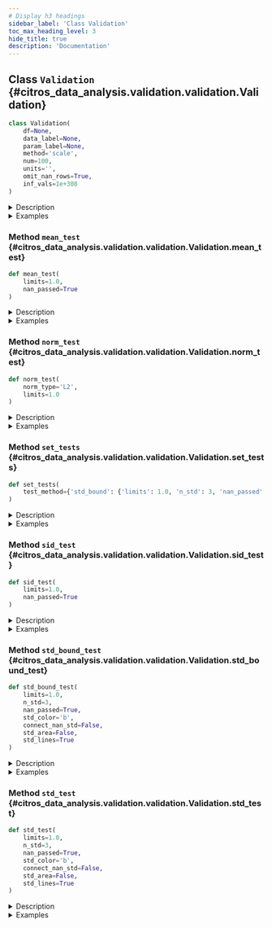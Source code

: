 ```yaml
---
# Display h3 headings
sidebar_label: 'Class Validation'
toc_max_heading_level: 3
hide_title: true
description: 'Documentation'
---
```









    
## Class `Validation` {#citros_data_analysis.validation.validation.Validation}





```python
class Validation(
    df=None,
    data_label=None,
    param_label=None,
    method='scale',
    num=100,
    units='',
    omit_nan_rows=True,
    inf_vals=1e+308
)
```


<details>
  <summary>Description</summary>

Validation class.

#### Parameters

name|type|description
--|--|--
|**```df```**|**pandas.DataFrame**|Data table to perform validation tests on.
|**```data_label```**|**str** or **list** of **str**|Specifies the label(s) of the data column(s) in data table.
|**```param_label```**|**str**|Specifies the label of the column used to calculate the indices.
|**```method```**|`{'scale', 'bin'}`, default `'scale'`|Method of data preparation: scaling to [0,1] interval or binning.
|**```num```**|**int**, default **100**|Number of points in a new scale that will be used for interpolation if the **method** is 'scale' <br />    or number of bins if the **method** is 'bin'.
|**```units```**|**str**, optional|Specifies units of the data.
|**```omit_nan_rows```**|**bool**|If True, rows with one or more NaN values will be omitted from the analysis.<br />    If not specified, considered to be True.
|**```inf_vals```**|**None** or **float**, default **1e308**|If specified, all values from **data_label** column that exceed the provided value in absolute terms <br />    will be treated as NaN values. If this functionality is not required, set inf_vals = None.
#### Attributes

name|type|description
--|--|--
|**```df```**|**pandas.DataFrame** or **None**|Data table to perform validation tests on.
|**```db```**|**[CitrosData](../error_analysis/citros_data.md#citros_data_analysis.error_analysis.citros_data.CitrosData "citros_data_analysis.error_analysis.citros_data.CitrosData")** or **None**|CitrosData object after binning or scaling.
|**```stat```**|**[CitrosStat](../error_analysis/citros_stat.md#citros_data_analysis.error_analysis.citros_stat.CitrosStat "citros_data_analysis.error_analysis.citros_stat.CitrosStat")** or **None**|CitrosStat object that stores mean, stndard deviation and covarian matrix as attributes.

</details>
<details>
  <summary>Examples</summary>

Import validation and data_analysis packages:

```python
>>> import data_analysis as da
>>> import validation as va
```


For topic 'A' from json-data column download simulated data labeled as 'data.x.x_1' and column with time 'data.time'.

```python
>>> citros = da.CitrosDB()
>>> df = citros.topic('A').set_order({'sid':'asc','rid':'asc'}).data(['data.x.x_1','data.time'])
>>> print(df)
    sid   rid   time        topic   type   data.x.x_1   data.time
0   1     0     312751159   A       a      0.000        10.0
1   1     1     407264008   A       a      0.008        17.9
2   1     2     951279608   A       a      0.016        20.3
```


Set 'data.time' as independent variable and 'data.x.x_1' as dependent one.
**method** defines the method of data preparation and index assignment: method = 'bin' - bins values of column **param_label** in **num** intervals, 
set index to each of the interval, group data according to the binning and calculate mean data values for each group.
    
```python
>>> V = va.Validation(df, data_label = ['data.x.x_1'], param_label = 'data.time', 
...                   method = 'bin', num = 50, units = 'm')
```


For topic 'A' download 3-dimensional json-data 'data.x' that containes 'data.x.x_1', 'data.x.x_2' and 'data.x.x_3' columns, 
and column with time 'data.time'.
```python
>>> df = citros.topic('A').set_order({'sid':'asc','rid':'asc'}).data(['data.x','data.time'])
>>> print(df['data.x'])
0          {'x_1': 0.0, 'x_2': 0.08, 'x_3': 0.047}
1       {'x_1': 0.008, 'x_2': 0.08, 'x_3': -0.003}
2      {'x_1': 0.016, 'x_2': 0.078, 'x_3': -0.034}
...
```


Set 'data.time' as independent variable and 'data.x' as dependent vector.
**method** defines the method of data preparation and index assignment: method = 'scale' - scales parameter **param_label** for each of the 'sid' to [0, 1] interval 
and interpolate data on the new scale.

```python
>>> V = va.Validation(df, data_label = 'data.x', param_label = 'data.time', 
...                   method = 'scale', num = 50, units = 'm')
```

</details>









    
### Method `mean_test` {#citros_data_analysis.validation.validation.Validation.mean_test}




```python
def mean_test(
    limits=1.0,
    nan_passed=True
)
```


<details>
  <summary>Description</summary>

Test whether mean is within the given limits.

The output is:
- dictionary with summary of the test results, with the following structure:
```python
{
'test_param' : list,          # initial tests parameters
column_name:                  # label of the column, str
    {'passed' : bool},        # if the tests was passed or not.
    {'pass_rate' : float},    # fraction of the points that pass the test
    {'failed' : 
        {x_index: x_value}},  # indexes and values of the x coordinate of the 
}                             #   points that fail the test {int: float}   
```

- table that provides test results for each of the mean point, 
using a boolean value to indicate whether it passed or failed the test;

- figure with plotted simulations, mean values and limit boundaries.

#### Parameters

name|type|description
--|--|--
|**```limits```**|**float** or **list**, default **1.0**|Limit to test mean. Limits may be set as:<br />      &#8226; one value and it will be treated as an +- interval: value -> [-value, value];<br />      &#8226; list of lower and upper limits: [lower_limit, upper_limit];<br />      &#8226; If the data has multiple columns, limits may be set for each of the column.<br />    That way list length must be equal to number of columns. For example, for the 3-dimensional vector with corresponding mean vector [mean_1, mean_2, mean_3]:<br />    [[**limit_lower**, **limit_upper**], **value_1**, **value_2**] will be processed as: <br />    **limit_lower** < mean_1 < **limit_upper**,<br />    -**value_1** < mean_2 < **value_1**,<br />    -**value_2** < mean_2 < **value_2**.
|**```nan_passed```**|**bool**, default **True**|If True, the NaN values of the mean will pass the test.
#### Returns

name|type|description
--|--|--
|**```log```**|**[CitrosDict](../data_access/citros_dict.md#citros_data_analysis.data_access.citros_dict.CitrosDict "citros_data_analysis.data_access.citros_dict.CitrosDict")**|Dictionary with validation test results.
|**```table```**|**pandas.DataFrame**|Table with test results for each of the mean point, indicating whether it passes or fails the test.
|**```fig```**|**matplotlib.figure.Figure**|Figure with plotted simulations, mean values and limit boundaries.

</details>
<details>
  <summary>Examples</summary>

Import validation and data_analysis packages:

```python
>>> import data_analysis as da
>>> import validation as va
```


For topic 'A' download 2 columns of the simulated data labeled 'data.x.x_1' and 'data.x.x_2' and column with time 'data.time'.
Set 'data.time' as independent variable and 'data.x.x_1' and 'data.x.x_2' as dependent 2-dimensional vector.
**method** defines the method of data preparation and index assignment: method = 'bin' - bins values of column **param_label** in **num** intervals, 
set index to each of the interval, group data according to the binning and calculate mean data values for each group.

```python
>>> citros = da.CitrosDB()
>>> df = citros.topic('A').set_order({'sid':'asc','rid':'asc'})\
...                       .data(['data.x.x_1','data.x.x_2','data.time'])
>>> V = va.Validation(df, data_label = ['data.x.x_1', 'data.x.x_2'], param_label = 'data.time', 
...                   method = 'bin', num = 50, units = 'm')
```


Test whether mean values are is within the  interval [-10, 10]:

```python
>>> log, table, fig = V.mean_test(limits = 10)
>>> log.print()
mean_test: passed
{
 'test_param': {
   'limits': 10
 },
 'data.x.x_1': {
   'passed': True,
   'pass_rate': 1.0,
   'failed': {
   }
 },
 'data.x.x_2': {
   'passed': True,
   'pass_rate': 1.0,
   'failed': {
   }
 }
}
```


The same, but set limit interval to be [-0.5, 0.8]:

```python
>>> log, table, fig = V.mean_test(limits = [-0.5, 0.8])
mean_test: passed
```


Set different limits on mean values for each of the 1-dimensional element of the 2-dimensional vector: 
[-0.05, 0.08] for the first element and [-0.5, 0.5] for the second:

```python
>>> log, table, fig = V.mean_test(limits = [[-0.05, 0.08], 0.5])
mean_test: passed
```


The same as in the previous example, but limits should be [-1, 1] for the first element of the vector 
and [-0.5, 0.5] for the second. In this case limits should be set as [[-1, 1], [-0.5, 0.5]] and not as [1, 0.5],
because in the latter case limits will be treated as a common boundary for both elements.

```python
>>> log, table, fig = V.mean_test(limits = [[-1, 1], [-0.5, 0.5]])
mean_test: passed
```


Download 3-dimensional json-data 'data.x' that containes 'data.x.x_1', 'data.x.x_2' and 'data.x.x_3' columns, and column with time 'data.time'.
Set 'data.time' as independent variable and 'data.x' as dependent vector.
**method** defines the method of data preparation and index assignment: method = 'scale' - scales parameter **param_label** for each of the 'sid' to [0, 1] interval 
and interpolate data on the new scale.

```python
>>> df = citros.topic('A').set_order({'sid':'asc','rid':'asc'}).data(['data.x','data.time'])
>>> V3 = va.Validation(df, data_label = 'data.x', param_label = 'data.time', 
...                   method = 'scale', num = 50, units = 'm')
```


Set different limits on 3-dimensional vector: [-0.5, 0.5] for the first element, [-1.5, 1.5] for the second,
[-20, 10] for the third:

```python
>>> log, table, fig = V3.mean_test(limits = [0.5, 1.5, [-20, 10]], n_std = 3)
mean_test: passed
```

</details>


    
### Method `norm_test` {#citros_data_analysis.validation.validation.Validation.norm_test}




```python
def norm_test(
    norm_type='L2',
    limits=1.0
)
```


<details>
  <summary>Description</summary>

Test whether norm of the each simulation is less than the given limit.

The output is:
- dictionary with summary of the test results, with the following structure:
```python
{
'test_param' : list,                # initial tests parameters
column_name :                       # label of the column, str
    {'passed' : bool},              # if the tests was passed or not.
    {'pass_rate' : float}           # fraction of the simulations that pass the test
    {'norm_value' :
        {sid: value}},              # norm for each of the simulation {int: float}
    {'failed' : list}               # sid that fail the test
}
```

- table that provides test results for each simulation, 
using a boolean value to indicate whether it passed or failed the test;

- figure with plotted norm value and limits.

#### Parameters

name|type|description
--|--|--
|**```norm_type```**|`{'L2', 'Linf'}`, default `'L2'`|Norm type. Norm is calculated for each of the simulation. If data is a multidimensional vector, it is calculated<br />    for each simulation of the each vector element.<br />    Type of the norm:<br />      &#8226; 'L2' - Euclidean norm, square root of the sum of the squares.<br />      &#8226; 'Linf' - absolute maximum.
|**```limits```**|**float** or **list**, default **1.0**|Limits on the simulation norm. Limits may be set as:<br />      &#8226; one value;<br />      &#8226; if the data has multiple columns, limits may be set for each of the column separately as a list.<br />    That way list length must be equal to number of the columns.
#### Returns

name|type|description
--|--|--
|**```log```**|**[CitrosDict](../data_access/citros_dict.md#citros_data_analysis.data_access.citros_dict.CitrosDict "citros_data_analysis.data_access.citros_dict.CitrosDict")**|Dictionary with validation test results.
|**```table```**|**pandas.DataFrame**|Table with test results for each simulation, indicating whether it passes or fails the test.
|**```fig```**|**matplotlib.figure.Figure**|Figure with plotted norm value and limits.

</details>
<details>
  <summary>Examples</summary>

Import validation and data_analysis packages:

```python
>>> import data_analysis as da
>>> import validation as va
```


For topic 'A' download 1 columns of the simulated data labeled 'data.x.x_1' and column with time 'data.time'.
Set 'data.time' as independent variable and 'data.x.x_1' as a dependent one.
**method** defines the method of data preparation and index assignment: method = 'bin' - bins values of column **param_label** in **num** intervals, 
set index to each of the interval, group data according to the binning and calculate mean data values for each group.

```python
>>> citros = da.CitrosDB()
>>> df = citros.topic('A').set_order({'sid':'asc','rid':'asc'}).data(['data.x.x_1','data.time'])
>>> V = va.Validation(df, data_label = 'data.x.x_1', param_label = 'data.time', 
...                   method = 'bin', num = 50, units = 'm')
```


Test whether L2 norm for each of the simulation does not exceed 1:

```python
>>> log, table, fig = V.norm_test(norm_type = 'L2', limits = 1)
>>> log.print()
>>> print(table)
norm_test L2: passed
{
 'test_param': {
   'limits': 1
 },
 'data.x.x_1': {
   'passed': True,
   'pass_rate': 1.0,
   'norm_value': {
     1: 0.39,
     2: 0.39,
     3: 0.38
   },
   'failed': []
 },
}
>>> print(table)
     data.x.x_1
sid            
1          True
2          True
3          True
```


Download 3-dimensional json-data 'data.x' that containes 'data.x.x_1', 'data.x.x_2' and 'data.x.x_3' columns, and column with time 'data.time'.
Set 'data.time' as independent variable and 'data.x' as dependent vector.
**method** defines the method of data preparation and index assignment: method = 'scale' - scales parameter **param_label** for each of the 'sid' to [0, 1] interval 
and interpolate data on the new scale.

```python
>>> df = citros.topic('A').set_order({'sid':'asc','rid':'asc'}).data(['data.x','data.time'])
>>> V3 = va.Validation(df, data_label = 'data.x', param_label = 'data.time', 
...                   method = 'scale', num = 50, units = 'm')
```


Set different limits on Linf norm for each of the element of the 3-dimensional vector: 1.0 for the first element, 
0.1 for the second one, and 0.5 for the third vector element:

```python
>>> log, table, fig = V3.norm_test(norm_type = 'Linf', limits = [1.0, 0.1, 0.5])
norm_test Linf: passed
```

</details>


    
### Method `set_tests` {#citros_data_analysis.validation.validation.Validation.set_tests}




```python
def set_tests(
    test_method={'std_bound': {'limits': 1.0, 'n_std': 3, 'nan_passed': True}, 'mean': {'limits': 1.0, 'nan_passed': True}, 'sid': {'limits': 1.0, 'nan_passed': True}, 'norm_L2': {'limits': 1.0}, 'norm_Linf': {'limits': 1.0}}
)
```


<details>
  <summary>Description</summary>

Perform tests on the data.

Possible test methods are: 
<details>
    <summary>'std_bound'</summary>

Test whether standard deviation is within the given limits.
Test parameters are stored as the dict with the following keys:
- 'limits' : float or list, default 1.0
    Limit to test standard deviation boundary. Limits may be set as:
   - one value and it will be treated as an +- interval: value -> [-value, value];
   - list of lower and upper limits: [lower_limit, upper_limit];
   - If the data has multiple columns, limits may be set for each of the column.
    That way list length must be equal to number of columns. For example, for the 3-dimensional vector with corresponding standard deviation boundaries [std_bound_1, std_bound_2, std_bound_3]:
    [[**limit_lower**, **limit_upper**], **value_1**, **value_2**] will be processed as: 
    **limit_lower** < std_bound_1 < **limit_upper**, 
    -**value_1** < std_bound_2 < **value_1**, 
    -**value_2** < std_bound_2 < **value_2**.
- 'n_std' : int, default 3
    The parameter specifies the number of standard deviations to be within limits.
- 'nan_passed' : bool, default True
    If True, the NaN values of standard deviation will pass the test.

</details>

<details>
    <summary>'mean'</summary>

Test whether mean is within the given limits.
Test parameters are stored as the dict:
- 'limits' : float or list, default 1.0
    Limit to test mean. Limits may be set as:
   - one value and it will be treated as an +- interval: value -> [-value, value];
   - list of lower and upper limits: [lower_limit, upper_limit];
   - If the data has multiple columns, limits may be set for each of the column.
    That way list length must be equal to number of columns. For example, for the 3-dimensional vector
    with corresponding mean vector [mean_1, mean_2 and mean_3]:
    [[**limit_lower**, **limit_upper**], **value_1**, **value_2**] will be processed as: 
    **limit_lower** < mean_1 < **limit_upper**, 
    -**value_1** < mean_2 < **value_1**, 
    -**value_2** < mean_2 < **value_2**.
- 'nan_passed' : bool, default True
    If True, the NaN values of the mean will pass the test.

</details>

<details>
    <summary>'std'</summary>

Test whether standard deviation is less then the given limits.
Test parameters are stored as the dict:
- 'limits' : float or list, default 1.0
    Limit to test standard deviation. Limits may be set as:
   - one value;
   - If the data has multiple columns, limits may be set for each of the column.
    That way list length must be equal to number of columns. For example, for the 3-dimensional vector
    with corresponding standard deviation vectors [std_1, std_2, std_3]:
    limits = [**value_1**, **value_2**, **value_3**] will be processed as: 
    std_1 < **value_1**,
    std_2 < **value_2**,
    std_2 < **value_3**.
- 'n_std' : int, default 3
    The parameter specifies the number of standard deviations to be less then limits.
- 'nan_passed' : bool, default True
    If True, the NaN values of the mean will pass the test.

</details>

<details>
    <summary>'sid'</summary>

Test whether all simulations are within the given limits.
Test parameters are stored as the dict:
- 'limits' : float or list, default 1.0
    Limit to test simulation results. Limits may be set as:
   - one value and it will be treated as an +- interval: value -> [-value, value];
   - list of lower and upper limits: [lower_limit, upper_limit];
   - If the data has multiple columns, limits may be set for each of the column.
    That way list length must be equal to number of columns. For example, for the 3-dimensional vector that
    containes v1, v2, v3 columns and numbers N simulations:
    [[**limit_lower**, **limit_upper**], **value_1**, **value_2**] will be processed as: 
    **limit_lower** < v1 < **limit_upper**, 
    -**value_1** < v2 < **value_1**, 
    -**value_2** < v3 < **value_2** for each of the N simulations.
- 'nan_passed' : bool, default True
    If True, the NaN values will pass the test.

</details>

<details>
    <summary>'norm_L2'</summary>

Test whether L2 norm of the each simulation is less than the given limit.
Test parameters are stored as the dict:
- 'limits' : float or list, default 1.0
    Limits on the simulation norm. Limits may be set as:
   - one value;
   - if the data has multiple columns, limits may be set for each of the column separately as a list.
    That way list length must be equal to number of the columns.

</details>

<details>
    <summary>'norm_Linf'</summary>

Test whether Linf norm of the each simulation is less than the given limit.
Test parameters are stored as the dict:
- 'limits' : float or list, default 1.0
    Limits on the simulation norm. Limits may be set as:
   - one value;
   - if the data has multiple columns, limits may be set for each of the column separately as a list.
    That way list length must be equal to number of the columns.

</details>

#### Parameters

name|type|description
--|--|--
|**```tests_method```**|**dict**|Keys define test methods and corresponding test parameters are stored as values.
#### Returns

name|type|description
--|--|--
|**```log```**|**[CitrosDict](../data_access/citros_dict.md#citros_data_analysis.data_access.citros_dict.CitrosDict "citros_data_analysis.data_access.citros_dict.CitrosDict")**|Dictionary with the test results.
|**```tables```**|**dict**|Dictionary with test methods as keys and pandas.DataFrame table with results of the test as values.
|**```figures```**|**dict**|Dictionary with test methods as keys and matplotlib.figure.Figure with test results as values.
#### See Also

**[Validation.std_bound_test()](#citros_data_analysis.validation.validation.Validation.std_bound_test "citros_data_analysis.validation.validation.Validation.std_bound_test")**, **[Validation.mean_test()](#citros_data_analysis.validation.validation.Validation.mean_test "citros_data_analysis.validation.validation.Validation.mean_test")**, **[Validation.sid_test()](#citros_data_analysis.validation.validation.Validation.sid_test "citros_data_analysis.validation.validation.Validation.sid_test")**, **[Validation.norm_test()](#citros_data_analysis.validation.validation.Validation.norm_test "citros_data_analysis.validation.validation.Validation.norm_test")**


</details>
<details>
  <summary>Examples</summary>

Import validation and data_analysis packages:

```python
>>> import data_analysis as da
>>> import validation as va
```


From topic 'A' download 3-dimensional json-data 'data.x' that containes 'data.x.x_1', 'data.x.x_2' and 'data.x.x_3' columns, 
and column with time 'data.time'.

```python
>>> citros = da.CitrosDB()
>>> df = citros.topic('A').set_order({'sid':'asc','rid':'asc'}).data(['data.x','data.time'])
>>> print(df['data.x'])
0          {'x_1': 0.0, 'x_2': 0.08, 'x_3': 0.047}
1       {'x_1': 0.008, 'x_2': 0.08, 'x_3': -0.003}
2      {'x_1': 0.016, 'x_2': 0.078, 'x_3': -0.034}
...
```


Set 'data.time' as independent variable and 'data.x' as dependent vector.
**method** defines the method of data preparation and index assignment: method = 'scale' - scales parameter **param_label** for each of the 'sid' to [0, 1] interval 
and interpolate data on the new scale.

```python
>>> V = va.Validation(df, data_label = 'data.x', param_label = 'data.time', 
...                   method = 'scale', num = 50, units = 'm')
```


Test whether 3 standard deviation boundary is within [-0.3, 0.3] interval (treat nan values of the
standard deviation, if they are presented, as passed the test) and L2 norm of the each simulation is less than 12.5:

```python
>>> logs, tables, figs = V.set_tests(test_method = {
...                                    'std_bound' : {'limits' : 0.3, 'n_std': 3, 'nan_passed': True},
...                                    'norm_L2' : {'limits' : 12.5}})
std_bound_test: passed
norm_test L2: passed
```


Print detailed standard deviation boundary test results:

```python
>>> logs['std_bound'].print()
{
 'test_param': {
   'limits': 0.3,
   'n_std': 3,
   'nan_passed': True
 },
 'data.x.x_1': {
   'passed': True,
   'pass_rate': 1.0,
   'failed': {
   },
   'nan_std': {
     49: 807.942
   }
 },
 'data.x.x_2': {
   'passed': True,
   'pass_rate': 1.0,
   'failed': {
   },
   'nan_std': {
     49: 807.942
   }
 },
 'data.x.x_2': {
   'passed': True,
   'pass_rate': 1.0,
   'failed': {
   },
   'nan_std': {
     49: 807.942
   }
  }
}
```


Print results of norm test in details:

```python
>>> logs['norm_L2'].print()
{
 'test_param': {
   'limits': 12.5
 },
 'data.x.x_1': {
   'passed': True,
   'pass_rate': 1.0,
   'norm_value': {
     1: 0.39,
     2: 0.38,
     3: 0.38
   },
   'failed': []
 },
 'data.x.x_2': {
   'passed': True,
   'pass_rate': 1.0,
   'norm_value': {
     1: 0.38,
     2: 0.40,
     3: 0.40
   },
   'failed': []
 },
 'data.x.x_3': {
   'passed': True,
   'pass_rate': 1.0,
   'norm_value': {
     1: 0.12,
     2: 0.11,
     3: 0.12
   },
   'failed': []
 }  
}
```

</details>


    
### Method `sid_test` {#citros_data_analysis.validation.validation.Validation.sid_test}




```python
def sid_test(
    limits=1.0,
    nan_passed=True
)
```


<details>
  <summary>Description</summary>

Test whether all simulations are within the given limits.

The output is:
- dictionary with summary of the test results, with the following structure:
```python
{
'test_param' : list,                # initial tests parameters
column_name:                        # label of the column, str
    {'passed' : bool},              # if the tests was passed or not.
    {'pass_rate' : 
        {'sid_fraction' : float},   # fraction of simulationsthat pass the test
        {sid : fraction}},          # fraction of the points that pass the test for each simulation {int: float}
    {'failed' : 
        {sid :                      # id of the simulation that containes points that failed the test
            {x_index: x_value}}},   # indexes and values of the x coordinate of the points 
}                                   #   that fail the test {int: {int: float}}
```

- table that provides test results for for each point of the simulations, 
using a boolean value to indicate whether it passed or failed the test;

- figure with plotted simulations, mean values and limit boundaries.

#### Parameters

name|type|description
--|--|--
|**```limits```**|**float** or **list**, default **1.0**|Limit to test simulation results. Limits may be set as:<br />      &#8226; one value and it will be treated as an +- interval: value -> [-value, value];<br />      &#8226; list of lower and upper limits: [lower_limit, upper_limit];<br />      &#8226; If the data has multiple columns, limits may be set for each of the column.<br />    That way list length must be equal to number of columns. For example, for the 3-dimensional vector that containes v1, v2, v3 columns and numbers N simulations:<br />    [[**limit_lower**, **limit_upper**], **value_1**, **value_2**] will be processed as: <br />    **limit_lower** < v1 < **limit_upper**, <br />    -**value_1** < v2 < **value_1**, <br />    -**value_2** < v3 < **value_2** for each of the N simulations.
|**```nan_passed```**|**bool**, default **True**|If True, the NaN values will pass the test.
#### Returns

name|type|description
--|--|--
|**```log```**|**[CitrosDict](../data_access/citros_dict.md#citros_data_analysis.data_access.citros_dict.CitrosDict "citros_data_analysis.data_access.citros_dict.CitrosDict")**|Dictionary with validation test results.
|**```table```**|**pandas.DataFrame**|Table with test results for each point of the simulations, indicating whether it passes or fails the test.
|**```fig```**|**matplotlib.figure.Figure**|Figure with plotted simulations, mean values and limit boundaries.

</details>
<details>
  <summary>Examples</summary>

Import validation and data_analysis packages:

```python
>>> import data_analysis as da
>>> import validation as va
```


For topic 'A' download 2 columns of the simulated data labeled 'data.x.x_1' and 'data.x.x_2' and column with time 'data.time'.
Set 'data.time' as independent variable and 'data.x.x_1' and 'data.x.x_2' as dependent 2-dimensional vector.
**method** defines the method of data preparation and index assignment: method = 'bin' - bins values of column **param_label** in **num** intervals, 
set index to each of the interval, group data according to the binning and calculate mean data values for each group.

```python
>>> citros = da.CitrosDB()
>>> df = citros.topic('A').set_order({'sid':'asc','rid':'asc'})\
                          .data(['data.x.x_1','data.x.x_2','data.time'])
>>> V = va.Validation(df, data_label = ['data.x.x_1', 'data.x.x_2'], param_label = 'data.time', 
...                   method = 'bin', num = 50, units = 'm')
```


Test whether all simulations are is within the interval [-10, 10]:

```python
>>> log, table, fig = V.sid_test(limits = 10)
>>> log.print()
sid_test: passed
{
 'test_param': {
   'limits': 10
 },
 'data.x.x_1': {
   'passed': True,
   'pass_rate': 1.0,
   'failed': {
   }
 },
 'data.x.x_2': {
   'passed': True,
   'pass_rate': 1.0,
   'failed': {
   }
 }
}
```


The same, but set limit interval to be [-0.5, 0.8]:

```python
>>> log, table, fig = V.sid_test(limits = [-0.5, 0.8])
sid_test: passed
```


Set different limits on mean values for each of the 1-dimensional element of the 2-dimensional vector: 
[-0.05, 0.08] for the first element and [-0.5, 0.5] for the second:

```python
>>> log, table, fig = V.sid_test(limits = [[-0.05, 0.08], 0.5])
sid_test: passed
```


The same as in the previous example, but limits should be [-1, 1] for the first element of the vector 
and [-0.5, 0.5] for the second. In this case limits should be set as [[-1, 1], [-0.5, 0.5]] and not as [1, 0.5],
because in the latter case limits will be treated as a common boundary for both elements.

```python
>>> log, table, fig = V.sid_test(limits = [[-1, 1], [-0.5, 0.5]])
sid_test: passed
```


For topic 'A' download 3-dimensional json-data 'data.x' that containes 'data.x.x_1', 'data.x.x_2' and 'data.x.x_3' columns, and column with time 'data.time'.
Set 'data.time' as independent variable and 'data.x' as dependent vector.
**method** defines the method of data preparation and index assignment: method = 'scale' - scales parameter **param_label** for each of the 'sid' to [0, 1] interval 
and interpolate data on the new scale.

```python
>>> df = citros.topic('A').set_order({'sid':'asc','rid':'asc'}).data(['data.x','data.time'])
>>> V3 = va.Validation(df, data_label = 'data.x', param_label = 'data.time', 
...                   method = 'scale', num = 50, units = 'm')
```


Set different limits on 3-dimensional vector: [-0.5, 0.5] for the first element, [-1.5, 1.5] for the second one, an
[-20, 10] for the third vector element:

```python
>>> log, table, fig = V3.sid_test(limits = [0.5, 1.5, [-20, 10]])
sid_test: passed
```

</details>


    
### Method `std_bound_test` {#citros_data_analysis.validation.validation.Validation.std_bound_test}




```python
def std_bound_test(
    limits=1.0,
    n_std=3,
    nan_passed=True,
    std_color='b',
    connect_nan_std=False,
    std_area=False,
    std_lines=True
)
```


<details>
  <summary>Description</summary>

Test whether **n_std**-standard deviation boundary is within the given limits.

The output is:
- dictionary with summary of the test results, with the following structure:
```python
{
'test_param' : list,          # initial tests parameters
column_name:                  # label of the column, str
    {'passed' : bool},        # if the tests was passed or not
    {'pass_rate' : float},    # fraction of the points that pass the test
    {'failed' : 
        {x_index: x_value}},  # indexes and values of the x coordinate of 
                              #   the points that fail the test {int: float} 
    {'nan_std' :
        {x_index: x_value}}   # indexes and values of the x coordinate of the points
}                             #   that have NaN (Not a Number) values for standard deviation
```
- table that provides test results for each standard deviation boundary point, 
using a boolean value to indicate whether it passed or failed the test;

- figure with plotted simulations, mean values, standard deviation boundaries and limit boundaries;

#### Parameters

name|type|description
--|--|--
|**```limits```**|**float** or **list**, default **1.0**|Limit to test standard deviation boundary. Limits may be set as:<br />      &#8226; one value and it will be treated as an +- interval: value -> [-value, value];<br />      &#8226; list of lower and upper limits: [lower_limit, upper_limit];<br />      &#8226; If the data has multiple columns, limits may be set for each of the column.<br />    That way list length must be equal to number of columns. For example, for the 3-dimensional vector with corresponding standard deviation boundaries [std_bound_1, std_bound_2, std_bound_3]:<br />    [[**limit_lower**, **limit_upper**], **value_1**, **value_2**] will be processed as: <br />    **limit_lower** < std_bound_1 < **limit_upper**,<br />    -**value_1** < std_bound_2 < **value_1**,<br />    -**value_2** < std_bound_2 < **value_2**.
|**```n_std```**|**int**, default **3**|The parameter specifies the number of standard deviations to be within limits.
|**```nan_passed```**|**bool**, default **True**|If True, the NaN values of standard deviation will pass the test.
#### Returns

name|type|description
--|--|--
|**```log```**|**[CitrosDict](../data_access/citros_dict.md#citros_data_analysis.data_access.citros_dict.CitrosDict "citros_data_analysis.data_access.citros_dict.CitrosDict")**|Dictionary with validation test results.
|**```table```**|**pandas.DataFrame**|Table with test results for each of the standard deviation boundary point, indicating whether it passes or fails the test.
|**```fig```**|**matplotlib.figure.Figure**|Figure with plotted simulations, mean values, standard deviation boundaries and limit boundaries.
#### Other Parameters

name|type|description
--|--|--
|**```std_color```**|**str**, default `'b'`|Color for dispalying standard deviations, blue by default.
|**```connect_nan_std```**|**bool**, default **False**|If True, all non-NaN values in standard deviation boundary line are connected, resulting in a continuous line. <br />    Otherwise, breaks are introduced in the standard deviation line whenever NaN values are encountered.
|**```std_area```**|**bool**, default **False**|Fill area within **n_std**-standard deviation lines with color.
|**```std_lines```**|**bool**, default **True**|If False, remove standard deviation boundary lines.
#### See Also

**pandas.DataFrame**, **pandas.Series**


</details>
<details>
  <summary>Examples</summary>

Import validation and data_analysis packages:

```python
>>> import data_analysis as da
>>> import validation as va
```


For topic 'A' download 2 columns of the simulated data labeled 'data.x.x_1' and 'data.x.x_2' and column with time 'data.time'.
Set 'data.time' as independent variable and 'data.x.x_1' and 'data.x.x_2' as dependent 2-dimensional vector.
**method** defines the method of data preparation and index assignment: method = 'bin' - bins values of column **param_label** in **num** intervals, 
set index to each of the interval, group data according to the binning and calculate mean data values for each group.

```python
>>> citros = da.CitrosDB()
>>> df = citros.topic('A').set_order({'sid':'asc','rid':'asc'})\
...                       .data(['data.x.x_1','data.x.x_2','data.time'])
>>> V = va.Validation(df, data_label = ['data.x.x_1', 'data.x.x_2'], param_label = 'data.time', 
...                   method = 'bin', num = 50, units = 'm')
```


Test whether 3-sigma standard deviation boundary is within interval [-0.3, 0.3] (treat nan values of the
standard deviation, if they exist, as passing the test):

```python
>>> log, table, fig = V.std_bound_test(limits = 0.3, n_std = 3, nan_passed = True)
>>> log.print()
std_bound_test: passed
{
 'test_param': {
   'limits': 0.3,
   'n_std': 3,
   'nan_passed': True
 },
 'data.x.x_1': {
   'passed': True,
   'pass_rate': 1.0,
   'failed': {
   },
   'nan_std': {
     49: 807.942
   }
 },
 'data.x.x_2': {
   'passed': True,
   'pass_rate': 1.0,
   'failed': {
   },
   'nan_std': {
     49: 807.942
   }
 }
}
```


The same, but set limit interval to be [-1, 0.3]:

```python
>>> log, table, fig = V.std_bound_test(limits = [-1, 0.3], n_std = 3, nan_passed = True)
std_bound_test: passed
```


Set different limits for 1-sigma standard deviation boundaries of 2-dimensional vector: for the first 
element of the vector boundaries should be within interval [-1, 2] and for the second one - [-0.5, 0.5]:

```python
>>> log, table, fig = V.std_bound_test(limits = [[-1, 2], 0.5], n_std = 1)
std_bound_test: passed
```


The same as in the previous example, but limits should be [-1, 1] for the first element of the vector 
and [-0.5, 0.5] for the second. In this case limits should be set as [[-1, 1], [-0.5, 0.5]] and not as [1, 0.5],
because in the latter case limits will be treated as a common boundary for both elements.

```python
>>> log, table, fig = V.std_bound_test(limits = [[-1, 1], [-0.5, 0.5]], n_std = 1)
std_bound_test: passed
```


Download 3-dimensional json-data 'data.x' that containes 'data.x.x_1', 'data.x.x_2' and 'data.x.x_3' columns, and column with time 'data.time'.
Set 'data.time' as independent variable and 'data.x' as dependent vector.
**method** defines the method of data preparation and index assignment: method = 'scale' - scales parameter **param_label** for each of the 'sid' to [0, 1] interval 
and interpolate data on the new scale.

```python
>>> df = citros.topic('A').set_order({'sid':'asc','rid':'asc'}).data(['data.x','data.time'])
>>> V3 = va.Validation(df, data_label = 'data.x', param_label = 'data.time', 
...                   method = 'scale', num = 50, units = 'm')
```


Set different limits on 3-dimensional vector: [-0.5, 0.5] for the first element, [-1.5, 1.5] for the second,
[-20, 10] for the third:

```python
>>> log, table, fig = V3.std_bound_test(limits = [0.5, 1.5, [-20, 10]], n_std = 3)
std_bound_test: passed
```

</details>


    
### Method `std_test` {#citros_data_analysis.validation.validation.Validation.std_test}




```python
def std_test(
    limits=1.0,
    n_std=3,
    nan_passed=True,
    std_color='b',
    connect_nan_std=False,
    std_area=False,
    std_lines=True
)
```


<details>
  <summary>Description</summary>

Test whether **n_std**-standard deviation does not exceed the given limits.

The output is:
- dictionary with summary of the test results, with the following structure:
```python
{
'test_param' : list,          # initial tests parameters
column_name:                  # label of the column, str
    {'passed' : bool},        # if the tests was passed or not
    {'pass_rate' : float},    # fraction of the points that pass the test
    {'failed' : 
        {x_index: x_value}},  # indexes and values of the x coordinate of 
                              #   the points that fail the test {int: float} 
    {'nan_std' :
        {x_index: x_value}}   # indexes and values of the x coordinate of the points
}                             #   that have NaN (Not a Number) values for standard deviation
```

- table that provides test results for each standard deviation point, 
using a boolean value to indicate whether it passed or failed the test.

- figure with standard deviations and limit boundaries.

#### Parameters

name|type|description
--|--|--
|**```limits```**|**float** or **list**, default **1.0**|Limit to test standard deviation. Limits may be set as:<br />      &#8226; one value;<br />      &#8226; If the data has multiple columns, limits may be set for each of the column.<br />    That way list length must be equal to number of columns. <br />    For example, in case of 3-dimensional vector with corresponding standard deviation vector = [std_1, std_2, std_3], limits = [**value_1**, **value_2**, **value_3**] will be processed as:<br />    std_1 < **value_1**,<br />    std_2 < **value_2**,<br />    std_2 < **value_3**.
|**```n_std```**|**int**, default **3**|The parameter specifies the number of standard deviations to be less then limits.
|**```nan_passed```**|**bool**, default **True**|If True, the NaN values of standard deviation will pass the test.
#### Returns

name|type|description
--|--|--
|**```log```**|**[CitrosDict](../data_access/citros_dict.md#citros_data_analysis.data_access.citros_dict.CitrosDict "citros_data_analysis.data_access.citros_dict.CitrosDict")**|Dictionary with validation test results.
|**```table```**|**pandas.DataFrame**|Table with test results for each of the standard deviation point, indicating whether it passes or fails the test.
|**```fig```**|**matplotlib.figure.Figure**|Figure with standard deviations and limit boundaries.
#### Other Parameters

name|type|description
--|--|--
|**```std_color```**|**str**, default `'b'`|Color for dispalying standard deviation, blue by default.
|**```connect_nan_std```**|**bool**, default **False**|If True, all non-NaN values in standard deviation line are connected, resulting in a continuous line. <br />    Otherwise, breaks are introduced in the standard deviation line whenever NaN values are encountered.
|**```std_area```**|**bool**, default **False**|Fill area within **n_std**-standard deviation line with color.
|**```std_lines```**|**bool**, default **True**|If False, remove standard deviation line.
#### See Also

**pandas.DataFrame**, **pandas.Series**


</details>
<details>
  <summary>Examples</summary>

Import validation and data_analysis packages:

```python
>>> import data_analysis as da
>>> import validation as va
```


For topic 'A' download 2 columns of the simulated data labeled 'data.x.x_1' and 'data.x.x_2' and column with time 'data.time'.
Set 'data.time' as independent variable and 'data.x.x_1' and 'data.x.x_2' as dependent 2-dimensional vector.
**method** defines the method of data preparation and index assignment: method = 'bin' - bins values of column **param_label** in **num** intervals, 
set index to each of the interval, group data according to the binning and calculate mean data values for each group.

```python
>>> citros = da.CitrosDB()
>>> df = citros.topic('A').set_order({'sid':'asc','rid':'asc'})\
...                       .data(['data.x.x_1','data.x.x_2','data.time'])
>>> V = va.Validation(df, data_label = ['data.x.x_1', 'data.x.x_2'], param_label = 'data.time', 
...                   method = 'bin', num = 50, units = 'm')
```


Test whether 3-sigma standard deviation is within interval [-0.3, 0.3] (treat nan values of the
standard deviation, if they exist, as passing the test):

```python
>>> log, table, fig = V.std_test(limits = 1.5, n_std = 3, nan_passed = True)
>>> log.print()
std_bound_test: passed
{
 'test_param': {
   'limits': 0.3,
   'n_std': 3,
   'nan_passed': True
 },
 'data.x.x_1': {
   'passed': True,
   'pass_rate': 1.0,
   'failed': {
   },
   'nan_std': {
     49: 807.942
   }
 },
 'data.x.x_2': {
   'passed': True,
   'pass_rate': 1.0,
   'failed': {
   },
   'nan_std': {
     49: 807.942
   }
 }
}
```


Download 3-dimensional json-data 'data.x' that containes 'data.x.x_1', 'data.x.x_2' and 'data.x.x_3' columns, and column with time 'data.time'.
Set 'data.time' as independent variable and 'data.x' as dependent vector.
**method** defines the method of data preparation and index assignment: method = 'scale' - scales parameter **param_label** for each of the 'sid' to [0, 1] interval 
and interpolate data on the new scale.

```python
>>> df = citros.topic('A').set_order({'sid':'asc','rid':'asc'}).data(['data.x','data.time'])
>>> V3 = va.Validation(df, data_label = 'data.x', param_label = 'data.time', 
...                   method = 'scale', num = 50, units = 'm')
```


Set different limits on 3-dimensional vector: 1.5 for the first element, 1.5 for the second,
30 for the third:

```python
>>> log, table, fig = V3.std_test(limits = [1.5, 1.5, 30], n_std = 3)
std_test: passed
```

</details>